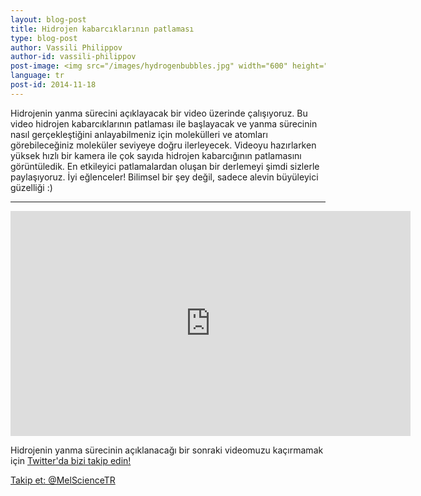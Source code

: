 ```yaml
---
layout: blog-post
title: Hidrojen kabarcıklarının patlaması
type: blog-post
author: Vassili Philippov
author-id: vassili-philippov
post-image: <img src="/images/hydrogenbubbles.jpg" width="600" height="325" alt="Hidrojen kabarcıklarının patlaması">
language: tr
post-id: 2014-11-18
---
```

Hidrojenin yanma sürecini açıklayacak bir video üzerinde çalışıyoruz. Bu video hidrojen kabarcıklarının patlaması ile başlayacak ve yanma sürecinin nasıl gerçekleştiğini anlayabilmeniz için molekülleri ve atomları görebileceğiniz moleküler seviyeye doğru ilerleyecek. Videoyu hazırlarken yüksek hızlı bir kamera ile çok sayıda hidrojen kabarcığının patlamasını görüntüledik. En etkileyici patlamalardan oluşan bir derlemeyi şimdi sizlerle paylaşıyoruz. İyi eğlenceler! Bilimsel bir şey değil, sadece alevin büyüleyici güzelliği :)
<!-- more -->

---

<iframe width="640" height="360" src="http://www.youtube.com/embed/RuXXLjpc67c?rel=0" frameborder="0" allowfullscreen></iframe>
<br/>

Hidrojenin yanma sürecinin açıklanacağı bir sonraki videomuzu kaçırmamak için <a href="https://twitter.com/MelScienceTR">Twitter'da bizi takip edin!</a>

<!-- Begin Twitter follow -->
<a href="https://twitter.com/MelScienceTR" class="twitter-follow-button" data-show-count="false" data-lang="tr" data-size="large">Takip et: @MelScienceTR</a>
<script>!function(d,s,id){var js,fjs=d.getElementsByTagName(s)[0],p=/^http:/.test(d.location)?'http':'https';if(!d.getElementById(id)){js=d.createElement(s);js.id=id;js.src=p+'://platform.twitter.com/widgets.js';fjs.parentNode.insertBefore(js,fjs);}}(document, 'script', 'twitter-wjs');</script>
<!-- End Twitter follow -->
